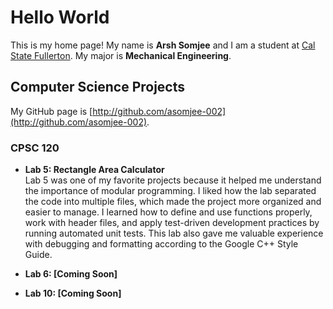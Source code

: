 # Hello World

This is my home page! My name is **Arsh Somjee** and I am a student at [Cal State Fullerton](http://www.fullerton.edu/). My major is **Mechanical Engineering**.

## Computer Science Projects

My GitHub page is [http://github.com/asomjee-002](http://github.com/asomjee-002).

### CPSC 120

* **Lab 5: Rectangle Area Calculator**  
  Lab 5 was one of my favorite projects because it helped me understand the importance of modular programming. I liked how the lab separated the code into multiple files, which made the project more organized and easier to manage. I learned how to define and use functions properly, work with header files, and apply test-driven development practices by running automated unit tests. This lab also gave me valuable experience with debugging and formatting according to the Google C++ Style Guide.

* **Lab 6: [Coming Soon]**

* **Lab 10: [Coming Soon]**
